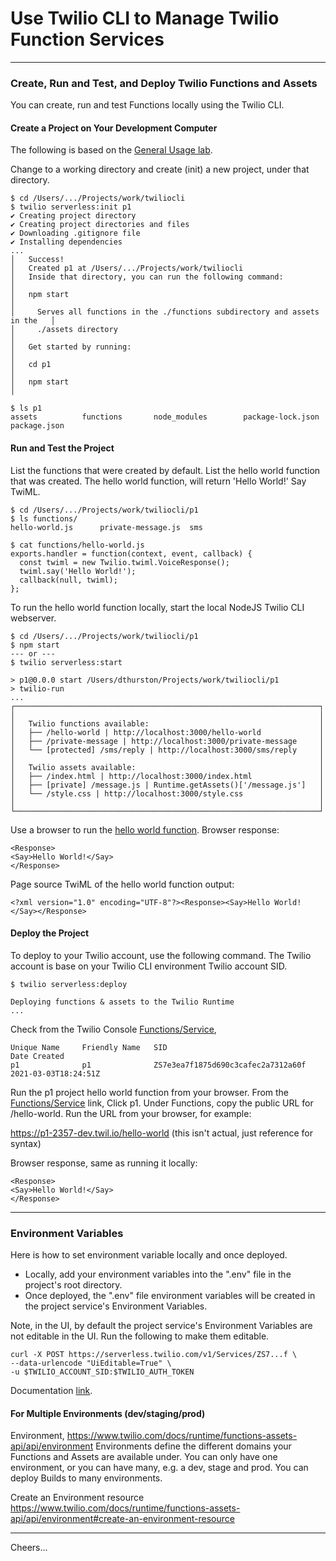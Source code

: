 # Use Twilio CLI to Manage Twilio Function Services

--------------------------------------------------------------------------------
### Create, Run and Test, and Deploy Twilio Functions and Assets

You can create, run and test Functions locally using the Twilio CLI.

#### Create a Project on Your Development Computer

The following is based on the
[General Usage lab](https://www.twilio.com/docs/labs/serverless-toolkit/general-usage).

Change to a working directory and create (init) a new project, under that directory.
````
$ cd /Users/.../Projects/work/twiliocli
$ twilio serverless:init p1
✔ Creating project directory
✔ Creating project directories and files
✔ Downloading .gitignore file
✔ Installing dependencies
...
│   Success!
│   Created p1 at /Users/.../Projects/work/twiliocli
│   Inside that directory, you can run the following command:                  │
│   npm start                                                                  │
│     Serves all functions in the ./functions subdirectory and assets in the   │
│     ./assets directory                                                       │
│   Get started by running:                                                    │
│   cd p1                                                                      │
│   npm start                                                                  │

$ ls p1
assets			functions		node_modules		package-lock.json	package.json
````

#### Run and Test the Project

List the functions that were created by default.
List the hello world function that was created.
The hello world function, will return 'Hello World!' Say TwiML.
````
$ cd /Users/.../Projects/work/twiliocli/p1
$ ls functions/
hello-world.js		private-message.js	sms

$ cat functions/hello-world.js 
exports.handler = function(context, event, callback) {
  const twiml = new Twilio.twiml.VoiceResponse();
  twiml.say('Hello World!');
  callback(null, twiml);
};
````

To run the hello world function locally,
start the local NodeJS Twilio CLI webserver.
````
$ cd /Users/.../Projects/work/twiliocli/p1
$ npm start
--- or ---
$ twilio serverless:start

> p1@0.0.0 start /Users/dthurston/Projects/work/twiliocli/p1
> twilio-run
...
┌────────────────────────────────────────────────────────────────────┐
│                                                                    │
│   Twilio functions available:                                      │
│   ├── /hello-world | http://localhost:3000/hello-world             │
│   ├── /private-message | http://localhost:3000/private-message     │
│   └── [protected] /sms/reply | http://localhost:3000/sms/reply     │
│                                                                    │
│   Twilio assets available:                                         │
│   ├── /index.html | http://localhost:3000/index.html               │
│   ├── [private] /message.js | Runtime.getAssets()['/message.js']   │
│   └── /style.css | http://localhost:3000/style.css                 │
│                                                                    │
└────────────────────────────────────────────────────────────────────┘
````
Use a browser to run the [hello world function](http://localhost:3000/hello-world).
Browser response:
````
<Response>
<Say>Hello World!</Say>
</Response>
````
Page source TwiML of the hello world function output:
````
<?xml version="1.0" encoding="UTF-8"?><Response><Say>Hello World!</Say></Response>
````

#### Deploy the Project

To deploy to your Twilio account, use the following command.
The Twilio account is base on your Twilio CLI environment Twilio account SID.
````
$ twilio serverless:deploy

Deploying functions & assets to the Twilio Runtime
...
````
Check from the Twilio Console [Functions/Service](https://www.twilio.com/console/functions/overview/services),
````
Unique Name     Friendly Name   SID                                 Date Created		
p1              p1              ZS7e3ea7f1875d690c3cafec2a7312a60f  2021-03-03T18:24:51Z
````
Run the p1 project hello world function from your browser.
From the [Functions/Service](https://www.twilio.com/console/functions/overview/services) link,
Click p1.
Under Functions, copy the public URL for /hello-world.
Run the URL from your browser, for example:

https://p1-2357-dev.twil.io/hello-world (this isn't actual, just reference for syntax)

Browser response, same as running it locally:
````
<Response>
<Say>Hello World!</Say>
</Response>
````

--------------------------------------------------------------------------------
### Environment Variables

Here is how to set environment variable locally and once deployed.
+ Locally, add your environment variables into the ".env" file in the project's root directory.
+ Once deployed, the ".env" file environment variables will be created in the project service's Environment Variables.

Note, in the UI, by default the project service's Environment Variables are not editable in the UI.
Run the following to make them editable.
````
curl -X POST https://serverless.twilio.com/v1/Services/ZS7...f \
--data-urlencode "UiEditable=True" \
-u $TWILIO_ACCOUNT_SID:$TWILIO_AUTH_TOKEN
````
Documentation [link](https://www.twilio.com/docs/runtime/functions-assets-api/api/service#update-a-service-resource).

#### For Multiple Environments (dev/staging/prod)

Environment,
https://www.twilio.com/docs/runtime/functions-assets-api/api/environment
Environments define the different domains your Functions and Assets are available under. You can only have one environment, or you can have many, e.g. a dev, stage and prod. You can deploy Builds to many environments.

Create an Environment resource
https://www.twilio.com/docs/runtime/functions-assets-api/api/environment#create-an-environment-resource

--------------------------------------------------------------------------------

Cheers...
